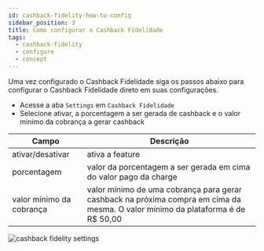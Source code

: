 ```yaml
---
id: cashback-fidelity-how-to-config
sidebar_position: 3
title: Como configurar o Cashback Fidelidade
tags:
  - cashback-fidelity
  - configure
  - concept
---
```


Uma vez configurado o Cashback Fidelidade siga os passos abaixo para configurar o Cashback Fidelidade direto em suas configurações.

- Acesse a aba `Settings` em `Cashback Fidelidade`
- Selecione ativar, a porcentagem a ser gerada de cashback e o valor minimo da cobrança a gerar cashback

| Campo                    | Descrição                                                                                                                       |
| ------------------------ | ------------------------------------------------------------------------------------------------------------------------------- |
| ativar/desativar         | ativa a feature                                                                                                                 |
| porcentagem              | valor da porcentagem a ser gerada em cima do valor pago da charge                                                               |
| valor mínimo da cobrança | valor mínimo de uma cobrança para gerar cashback na próxima compra em cima da mesma. O valor mínimo da plataforma é de R$ 50,00 |

![cashback fidelity settings](/img/cashback-fidelity/cashback-fidelity-settings.png)
